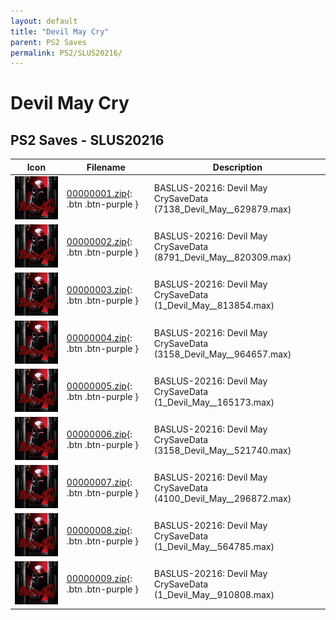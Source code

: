 ```yaml
---
layout: default
title: "Devil May Cry"
parent: PS2 Saves
permalink: PS2/SLUS20216/
---
```

# Devil May Cry

## PS2 Saves - SLUS20216

| Icon | Filename | Description |
|------|----------|-------------|
| ![Devil May Cry](icon0.png) | [00000001.zip](00000001.zip){: .btn .btn-purple } | BASLUS-20216: Devil May CrySaveData (7138_Devil_May__629879.max) |
| ![Devil May Cry](icon0.png) | [00000002.zip](00000002.zip){: .btn .btn-purple } | BASLUS-20216: Devil May CrySaveData (8791_Devil_May__820309.max) |
| ![Devil May Cry](icon0.png) | [00000003.zip](00000003.zip){: .btn .btn-purple } | BASLUS-20216: Devil May CrySaveData (1_Devil_May__813854.max) |
| ![Devil May Cry](icon0.png) | [00000004.zip](00000004.zip){: .btn .btn-purple } | BASLUS-20216: Devil May CrySaveData (3158_Devil_May__964657.max) |
| ![Devil May Cry](icon0.png) | [00000005.zip](00000005.zip){: .btn .btn-purple } | BASLUS-20216: Devil May CrySaveData (1_Devil_May__165173.max) |
| ![Devil May Cry](icon0.png) | [00000006.zip](00000006.zip){: .btn .btn-purple } | BASLUS-20216: Devil May CrySaveData (3158_Devil_May__521740.max) |
| ![Devil May Cry](icon0.png) | [00000007.zip](00000007.zip){: .btn .btn-purple } | BASLUS-20216: Devil May CrySaveData (4100_Devil_May__296872.max) |
| ![Devil May Cry](icon0.png) | [00000008.zip](00000008.zip){: .btn .btn-purple } | BASLUS-20216: Devil May CrySaveData (1_Devil_May__564785.max) |
| ![Devil May Cry](icon0.png) | [00000009.zip](00000009.zip){: .btn .btn-purple } | BASLUS-20216: Devil May CrySaveData (1_Devil_May__910808.max) |
